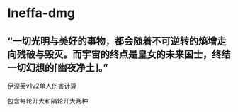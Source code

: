 # Ineffa-dmg
## “一切光明与美好的事物，都会随着不可逆转的熵增走向残破与毁灭。而宇宙的终点是皇女的未来国士，终结一切幻想的⌈幽夜净土⌋。”
伊涅芙v1v2单人伤害计算

包含每轮开大和隔轮开大两种
